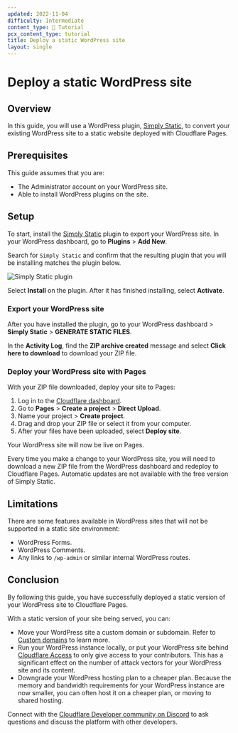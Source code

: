 ```yaml
---
updated: 2022-11-04
difficulty: Intermediate
content_type: 📝 Tutorial
pcx_content_type: tutorial
title: Deploy a static WordPress site
layout: single
---
```


# Deploy a static WordPress site

## Overview

In this guide, you will use a WordPress plugin, [Simply Static](https://wordpress.org/plugins/simply-static/), to convert your existing WordPress site to a static website deployed with Cloudflare Pages.

## Prerequisites

This guide assumes that you are:

- The Administrator account on your WordPress site.
- Able to install WordPress plugins on the site.

## Setup

To start, install the [Simply Static](https://wordpress.org/plugins/simply-static/) plugin to export your WordPress site. In your WordPress dashboard, go to **Plugins** > **Add New**. 

Search for `Simply Static` and confirm that the resulting plugin that you will be installing matches the plugin below.

![Simply Static plugin](../media/simply-static.png)

Select **Install** on the plugin. After it has finished installing, select **Activate**.

### Export your WordPress site

After you have installed the plugin, go to your WordPress dashboard > **Simply Static** > **GENERATE STATIC FILES**.

In the **Activity Log**, find the **ZIP archive created** message and select **Click here to download** to download your ZIP file.

### Deploy your WordPress site with Pages

With your ZIP file downloaded, deploy your site to Pages:

1. Log in to the [Cloudflare dashboard](https://dash.cloudflare.com).
2. Go to **Pages** > **Create a project** > **Direct Upload**.
3. Name your project > **Create project**.
4. Drag and drop your ZIP file or select it from your computer.
5. After your files have been uploaded, select **Deploy site**.

Your WordPress site will now be live on Pages. 

Every time you make a change to your WordPress site, you will need to download a new ZIP file from the WordPress dashboard and redeploy to Cloudflare Pages. Automatic updates are not available with the free version of Simply Static.

## Limitations

There are some features available in WordPress sites that will not be supported in a static site environment:

- WordPress Forms.
- WordPress Comments.
- Any links to `/wp-admin` or similar internal WordPress routes.

## Conclusion

By following this guide, you have successfully deployed a static version of your WordPress site to Cloudflare Pages.

With a static version of your site being served, you can:

- Move your WordPress site a custom domain or subdomain. Refer to [Custom domains](/pages/platform/custom-domains/) to learn more.
- Run your WordPress instance locally, or put your WordPress site behind [Cloudflare Access](https://www.cloudflare.com/teams/access/) to only give access to your contributors. This has a significant effect on the number of attack vectors for your WordPress site and its content.
- Downgrade your WordPress hosting plan to a cheaper plan. Because the memory and bandwidth requirements for your WordPress instance are now smaller, you can often host it on a cheaper plan, or moving to shared hosting.

Connect with the [Cloudflare Developer community on Discord](https://discord.gg/cloudflaredev) to ask questions and discuss the platform with other developers.
